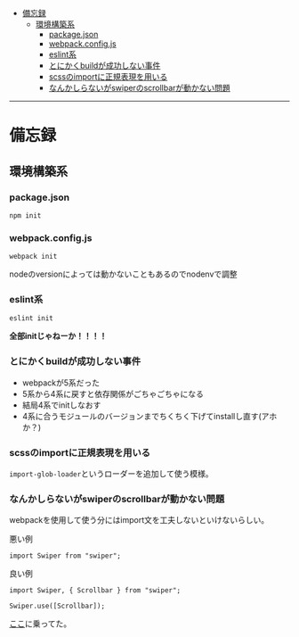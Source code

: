 - [備忘録](#備忘録)
  - [環境構築系](#環境構築系)
    - [package.json](#packagejson)
    - [webpack.config.js](#webpackconfigjs)
    - [eslint系](#eslint系)
    - [とにかくbuildが成功しない事件](#とにかくbuildが成功しない事件)
    - [scssのimportに正規表現を用いる](#scssのimportに正規表現を用いる)
    - [なんかしらないがswiperのscrollbarが動かない問題](#なんかしらないがswiperのscrollbarが動かない問題)

---

# 備忘録

## 環境構築系

### package.json

```npm init```

### webpack.config.js

```webpack init```

nodeのversionによっては動かないこともあるのでnodenvで調整

### eslint系

```eslint init```

**全部initじゃねーか！！！！**

### とにかくbuildが成功しない事件

- webpackが5系だった
- 5系から4系に戻すと依存関係がごちゃごちゃになる
- 結局4系でinitしなおす
- 4系に合うモジュールのバージョンまでちくちく下げてinstallし直す(アホか？)

### scssのimportに正規表現を用いる

`import-glob-loader`というローダーを追加して使う模様。

### なんかしらないがswiperのscrollbarが動かない問題

webpackを使用して使う分にはimport文を工夫しないといけないらしい。

悪い例
```
import Swiper from "swiper";
```

良い例

```
import Swiper, { Scrollbar } from "swiper";

Swiper.use([Scrollbar]);
```

[ここ](https://flex-box.net/swiper-npm/)に乗ってた。